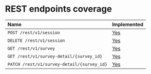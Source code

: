 # REST endpoints coverage


| Name                                       | Implemented                                         |
| :----------------------------------------- | :-------------------------------------------------- |
| `POST /rest/v1/session`                    | [Yes](citric.rest.RESTClient.authenticate)          |
| `DELETE /rest/v1/session`                  | [Yes](citric.rest.RESTClient.close)                 |
| `GET /rest/v1/survey`                      | [Yes](citric.rest.RESTClient.get_surveys)           |
| `GET /rest/v1/survey-detail/{survey_id}`   | [Yes](citric.rest.RESTClient.get_survey_details)    |
| `PATCH /rest/v1/survey-detail/{survey_id}` | [Yes](citric.rest.RESTClient.update_survey_details) |
